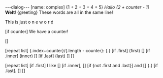 ---dialog---
[name: complex]
{1 + 2 + 3 + 4 + 5}
*Hallo {2 + counter - 1}* **Welt**!
{greeting}
These
	words
	are
	all
	in
	the
	same
	line!

This
	is
	just
	o
		n
		e
	w
		o
		r
		d

[if counter]
	We have a counter!

[]

[repeat list]
	{.index+counter}/{.length - counter}: {.}
	[if .first] (first) []
	[if .inner] (inner) []
	[if .last] (last) []
[]

[repeat list]
		[if .first] I like []
		[if .inner], []
		[if {not .first and .last}] and []
		{.}
		[if .last]. []
		[] 
